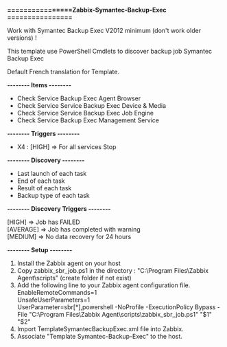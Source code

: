 **================Zabbix-Symantec-Backup-Exec ================**

Work with Symantec Backup Exec V2012 minimum (don't work older versions) !

This template use PowerShell Cmdlets to discover backup job Symantec Backup Exec

Default French translation for Template.

**-------- Items --------**

  - Check Service Backup Exec Agent Browser
  - Check Service Service Backup Exec Device & Media
  - Check Service	Service Backup Exec Job Engine
  - Check Service Backup Exec Management Service

**-------- Triggers --------**

  - X4 : [HIGH] => For all services Stop

**-------- Discovery --------**

  - Last launch of each task
  - End of each task
  - Result of each task
  - Backup type of each task

**-------- Discovery Triggers --------**

[HIGH] => Job has FAILED <br>
[AVERAGE] => Job has completed with warning<br>
[MEDIUM] => No data recovery for 24 hours<br>


**-------- Setup --------**

1. Install the Zabbix agent on your host
2. Copy zabbix_sbr_job.ps1 in the directory : "C:\Program Files\Zabbix Agent\scripts" (create folder if not exist)
3. Add the following line to your Zabbix agent configuration file.<br>
EnableRemoteCommands=1 <br>
UnsafeUserParameters=1 <br>
UserParameter=sbr[*],powershell -NoProfile -ExecutionPolicy Bypass -File "C:\Program Files\Zabbix Agent\scripts\zabbix_sbr_job.ps1" "$1" "$2"
4. Import TemplateSymantecBackupExec.xml file into Zabbix.
5. Associate "Template Symantec-Backup-Exec" to the host.
